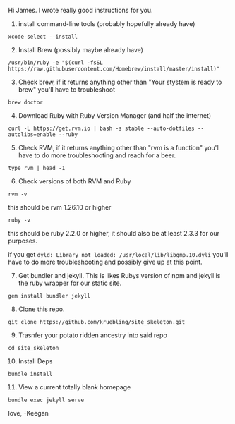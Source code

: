 Hi James. I wrote really good instructions for you.

1.  install command-line tools (probably hopefully already have)

```
xcode-select --install
```

2. Install Brew (possibly maybe already have)

```
/usr/bin/ruby -e "$(curl -fsSL https://raw.githubusercontent.com/Homebrew/install/master/install)"
```

3. Check brew, if it returns anything other than "Your stystem is ready to brew" you'll have to troubleshoot

```
brew doctor
```

4. Download Ruby with Ruby Version Manager (and half the internet)

```
curl -L https://get.rvm.io | bash -s stable --auto-dotfiles --autolibs=enable --ruby
```

5. Check RVM, if it returns anything other than "rvm is a function" you'll have to do more troubleshooting and reach for a beer.

```
type rvm | head -1
```

6. Check versions of both RVM and Ruby

```
rvm -v
```

this should be rvm 1.26.10 or higher

```
ruby -v
```

this should be ruby 2.2.0 or higher, it should also be at least 2.3.3 for our purposes.

if you get `dyld: Library not loaded: /usr/local/lib/libgmp.10.dyli` you'll have to do more troubleshooting and possibly give up at this point.

7. Get bundler and jekyll. This is likes Rubys version of npm and jekyll is the ruby wrapper for our static site.
```
gem install bundler jekyll

```

8. Clone this repo.
```
git clone https://github.com/kruebling/site_skeleton.git
```

9. Trasnfer your potato ridden ancestry into said repo

```
cd site_skeleton
```

10. Install Deps

```
bundle install
```

11. View a current totally blank homepage

```
bundle exec jekyll serve
```

love,
-Keegan